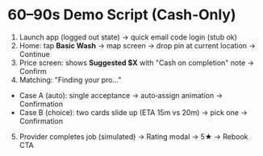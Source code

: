 # 60–90s Demo Script (Cash‑Only)


1) Launch app (logged out state) → quick email code login (stub ok)
2) Home: tap **Basic Wash** → map screen → drop pin at current location → Continue
3) Price screen: shows **Suggested $X** with "Cash on completion" note → Confirm
4) Matching: "Finding your pro…"
- Case A (auto): single acceptance → auto‑assign animation → Confirmation
- Case B (choice): two cards slide up (ETA 15m vs 20m) → pick one → Confirmation
5) Provider completes job (simulated) → Rating modal → 5★ → Rebook CTA